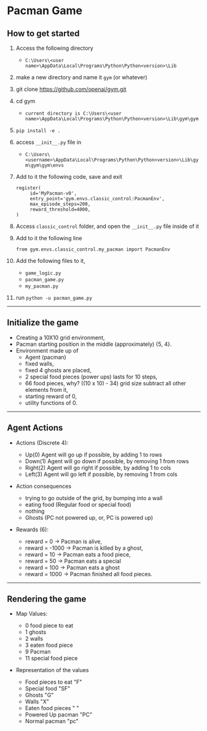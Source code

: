# Pacman Game

## How to get started

1. Access the following directory
   - `C:\Users\<user name>\AppData\Local\Programs\Python\Python<version>\Lib`
2. make a new directory and name it `gym` (or whatever)
3. git clone https://github.com/openai/gym.git
4. cd gym
   - `current directory is C:\Users\<user name>\AppData\Local\Programs\Python\Python<version>\Lib\gym\gym`
5. `pip install -e .`
6. access `__init__.py` file in
   - `C:\Users\<username>\AppData\Local\Programs\Python\Python<version>\Lib\gym\gym\gym\envs`
7. Add to it the following code, save and exit

   ```
   register(
        id='MyPacman-v0',
        entry_point='gym.envs.classic_control:PacmanEnv',
        max_episode_steps=200,
        reward_threshold=4000,
   )
   ```

8. Access `classic_control` folder, and open the `__init__.py` file inside of it
9. Add to it the following line
   ```
   from gym.envs.classic_control.my_pacman import PacmanEnv
   ```
10. Add the following files to it,

    - `game_logic.py`
    - `pacman_game.py`
    - `my_pacman.py`

11. run `python -u pacman_game.py`

---

## Initialize the game

- Creating a 10X10 grid environment,
- Pacman starting position in the middle (approximately) {5, 4}.
- Environment made up of
  - Agent (pacman)
  - fixed walls,
  - fixed 4 ghosts are placed,
  - 2 special food pieces (power ups) lasts for 10 steps,
  - 66 food pieces, why? ((10 x 10) - 34) grid size subtract all other elements from it,
  - starting reward of 0,
  - utility functions of 0.

---

## Agent Actions

- Actions (Discrete 4):

  - Up(0) Agent will go up if possible, by adding 1 to rows
  - Down(1) Agent will go down if possible, by removing 1 from rows
  - Right(2) Agent will go right if possible, by adding 1 to cols
  - Left(3) Agent will go left if possible, by removing 1 from cols

- Action consequences

  - trying to go outside of the grid, by bumping into a wall
  - eating food (Regular food or special food)
  - nothing
  - Ghosts (PC not powered up, or, PC is powered up)

- Rewards (6):

  - reward = 0 -> Pacman is alive,
  - reward = -1000 -> Pacman is killed by a ghost,
  - reward = 10 -> Pacman eats a food piece,
  - reward = 50 -> Pacman eats a special
  - reward = 100 -> Pacman eats a ghost
  - reward = 1000 -> Pacman finished all food pieces.

---

## Rendering the game

- Map Values:

  - 0 food piece to eat
  - 1 ghosts
  - 2 walls
  - 3 eaten food piece
  - 9 Pacman
  - 11 special food piece

- Representation of the values
  - Food pieces to eat "F"
  - Special food "SF"
  - Ghosts "G"
  - Walls "X"
  - Eaten food pieces " "
  - Powered Up pacman "PC"
  - Normal pacman "pc"
